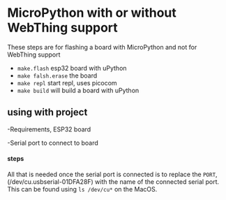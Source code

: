 # MicroPython with or without WebThing support

These steps are for flashing a board with MicroPython and not for WebThing support
- `make.flash` esp32 board with uPython
- `make falsh.erase` the board
- `make repl` start repl, uses picocom
- `make build` will build a board with uPython

## using with project

-Requirements, ESP32 board

-Serial port to connect to board

#### steps

All that is needed once the serial port is connected is to replace the `PORT`, (/dev/cu.usbserial-01DFA28F) with the name of the connected serial port. This can be found using `ls /dev/cu*` on the MacOS.


